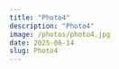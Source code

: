 ```yaml
---
title: "Photo4"
description: "Photo4"
image: /photos/photo4.jpg
date: 2025-06-14
slug: Photo4
---
```

